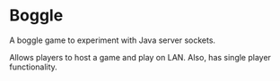 # Boggle

A boggle game to experiment with Java server sockets.

Allows players to host a game and play on LAN.
Also, has single player functionality.
